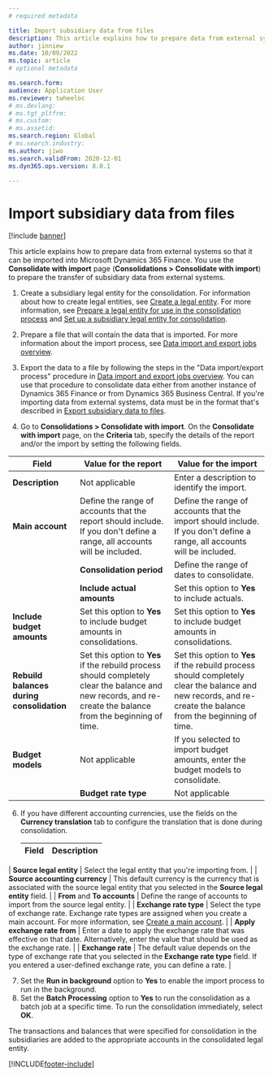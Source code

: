 ```yaml
---
# required metadata

title: Import subsidiary data from files
description: This article explains how to prepare data from external systems so that it can be imported into Microsoft Dynamics 365 Finance.
author: jinniew
ms.date: 10/09/2022
ms.topic: article
# optional metadata

ms.search.form: 
audience: Application User
ms.reviewer: twheeloc
# ms.devlang: 
# ms.tgt_pltfrm: 
# ms.custom: 
# ms.assetid: 
ms.search.region: Global
# ms.search.industry: 
ms.author: jiwo
ms.search.validFrom: 2020-12-01
ms.dyn365.ops.version: 8.0.1

---
```


# Import subsidiary data from files

[!include [banner](../includes/banner.md)]

This article explains how to prepare data from external systems so that it can be imported into Microsoft Dynamics 365 Finance. You use the **Consolidate with import** page (**Consolidations \> Consolidate with import**) to prepare the transfer of subsidiary data from external systems.

1. Create a subsidiary legal entity for the consolidation. For information about how to create legal entities, see [Create a legal entity](../../fin-ops-core/fin-ops/organization-administration/tasks/create-legal-entity.md). For more information, see [Prepare a legal entity for use in the consolidation process](prepare-company-for-consolidation.md) and [Set up a subsidiary legal entity for consolidation](set-up-subsidiary-company-for-consolidation.md).

2. Prepare a file that will contain the data that is imported. For more information about the import process, see [Data import and export jobs overview](../../fin-ops-core/dev-itpro/data-entities/data-import-export-job.md).
3. Export the data to a file by following the steps in the "Data import/export process" procedure in [Data import and export jobs overview](../../fin-ops-core/dev-itpro/data-entities/data-import-export-job.md). You can use that procedure to consolidate data either from another instance of Dynamics 365 Finance or from Dynamics 365 Business Central. If you're importing data from external systems, data must be in the format that's described in [Export subsidiary data to files](export-subsidiary-data-to-file.md).
4. Go to **Consolidations \> Consolidate with import**. On the **Consolidate with import** page, on the **Criteria** tab, specify the details of the report and/or the import by setting the following fields.

| Field                                 | Value for the report | Value for the import |
|---------------------------------------|----------------------|----------------------|
| **Description**                      | Not applicable | Enter a description to identify the import. |
| **Main account**    | Define the range of accounts that the report should include. If you don't define a range, all accounts will be included. | Define the range of accounts that the import should include. If you don't define a range, all accounts will be included. |
    | **Consolidation period**                  | Define the range of dates to consolidate. | Define the range of dates to consolidate. |
    | **Include actual amounts**                | Set this option to **Yes** to include actuals. | Set this option to **Yes** to include actuals. |
| **Include budget amounts** | Set this option to **Yes** to include budget amounts in consolidations. | Set this option to **Yes** to include budget amounts in consolidations. |
| **Rebuild balances during consolidation** | Set this option to **Yes** if the rebuild process should completely clear the balance and new records, and re-create the balance from the beginning of time. | Set this option to **Yes** if the rebuild process should completely clear the balance and new records, and re-create the balance from the beginning of time. |
| **Budget models**                         | Not applicable | If you selected to import budget amounts, enter the budget models to consolidate. |
    | **Budget rate type**                      | Not applicable | Enter the type of budget exchange rate. |

6. If you have different accounting currencies, use the fields on the **Currency translation** tab to configure the translation that is done during consolidation.

    | Field                      | Description |
    |----------------------------|-------------|
 | **Source legal entity**        | Select the legal entity that you're importing from. |
 | **Source accounting currency** | This default currency is the currency that is associated with the source legal entity that you selected in the **Source legal entity** field. |
 | **From** and **To accounts**       | Define the range of accounts to import from the source legal entity. |
    | **Exchange rate type**         | Select the type of exchange rate. Exchange rate types are assigned when you create a main account. For more information, see [Create a main account](tasks/create-main-account.md). |
| **Apply exchange rate from**   | Enter a date to apply the exchange rate that was effective on that date. Alternatively, enter the value that should be used as the exchange rate. |
| **Exchange rate**  | The default value depends on the type of exchange rate that you selected in the **Exchange rate type** field. If you entered a user-defined exchange rate, you can define a rate. |

7. Set the **Run in background** option to **Yes** to enable the import process to run in the background.
8. Set the **Batch Processing** option to **Yes** to run the consolidation as a batch job at a specific time. To run the consolidation immediately, select **OK**. 

The transactions and balances that were specified for consolidation in the subsidiaries are added to the appropriate accounts in the consolidated legal entity.


[!INCLUDE[footer-include](../../includes/footer-banner.md)]
